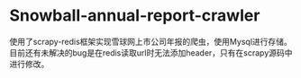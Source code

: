 # Snowball-annual-report-crawler
使用了scrapy-redis框架实现雪球网上市公司年报的爬虫，使用Mysql进行存储。
目前还有未解决的bug是在redis读取url时无法添加header，只有在scrapy源码中进行修改。
